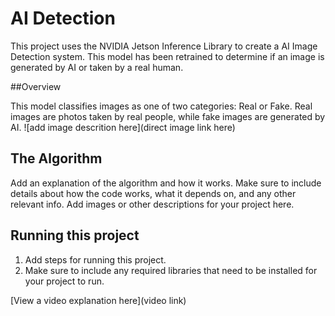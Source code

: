 # AI Detection

 This project uses the NVIDIA Jetson Inference Library to create a AI Image Detection system. This model has been retrained to determine if an image is generated by AI or taken by a real human.

##Overview

This model classifies images as one of two categories: Real or Fake. Real images are photos taken by real people, while fake images are generated by AI.
![add image descrition here](direct image link here)

## The Algorithm

Add an explanation of the algorithm and how it works. Make sure to include details about how the code works, what it depends on, and any other relevant info. Add images or other descriptions for your project here. 

## Running this project

1. Add steps for running this project.
2. Make sure to include any required libraries that need to be installed for your project to run.

[View a video explanation here](video link)
